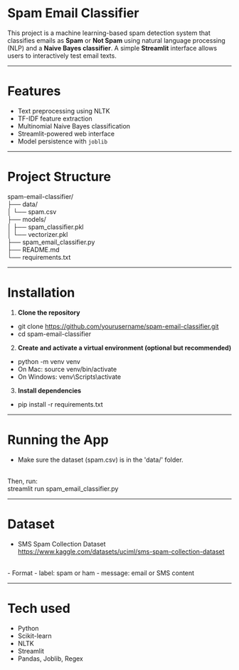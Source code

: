 # Spam Email Classifier

This project is a machine learning-based spam detection system that classifies emails as **Spam** or **Not Spam** using natural language processing (NLP) and a **Naive Bayes classifier**. A simple **Streamlit** interface allows users to interactively test email texts.

---

# Features

- Text preprocessing using NLTK
- TF-IDF feature extraction
- Multinomial Naive Bayes classification
- Streamlit-powered web interface
- Model persistence with `joblib`

---

# Project Structure

spam-email-classifier/
<br/>
├── data/
<br/>
│ └── spam.csv
<br/>
├── models/
<br/>
│ ├── spam_classifier.pkl
<br/>
│ └── vectorizer.pkl
<br/>
├── spam_email_classifier.py
<br/>
├── README.md
<br/>
└── requirements.txt

---

# Installation

1. **Clone the repository**
- git clone https://github.com/yourusername/spam-email-classifier.git
- cd spam-email-classifier

2. **Create and activate a virtual environment (optional but recommended)**
- python -m venv venv
- On Mac: source venv/bin/activate
- On Windows: venv\\Scripts\\activate

3. **Install dependencies**
- pip install -r requirements.txt

---

# Running the App

- Make sure the dataset (spam.csv) is in the 'data/' folder.
<br/>
Then, run:
<br/>
streamlit run spam_email_classifier.py

---

# Dataset

- SMS Spam Collection Dataset
https://www.kaggle.com/datasets/uciml/sms-spam-collection-dataset
<br/>
- Format
- label: spam or ham
- message: email or SMS content

---

# Tech used
- Python
- Scikit-learn
- NLTK
- Streamlit
- Pandas, Joblib, Regex

